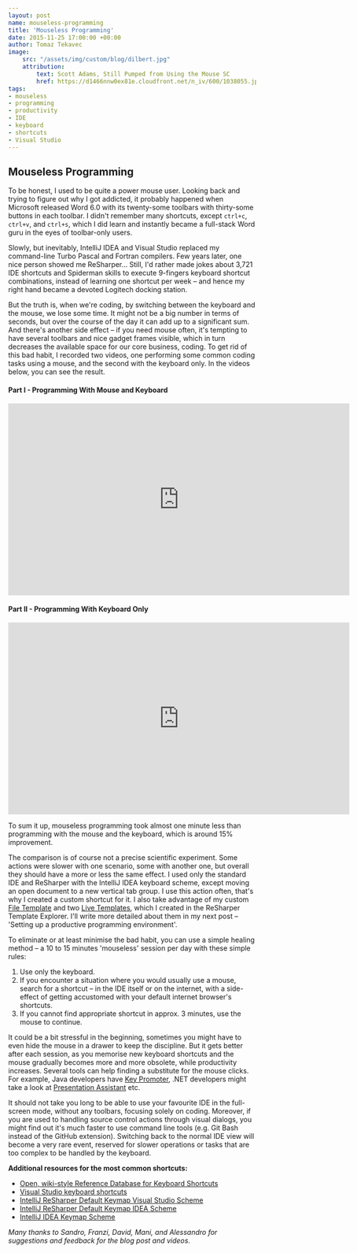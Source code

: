 ```yaml
---
layout: post
name: mouseless-programming
title: 'Mouseless Programming'
date: 2015-11-25 17:00:00 +00:00
author: Tomaz Tekavec
image:
    src: "/assets/img/custom/blog/dilbert.jpg"
    attribution:
        text: Scott Adams, Still Pumped from Using the Mouse SC 
        href: https://d1466nnw0ex81e.cloudfront.net/n_iv/600/1038055.jpg
tags:
- mouseless
- programming
- productivity
- IDE
- keyboard
- shortcuts
- Visual Studio
---
```


## Mouseless Programming

To be honest, I used to be quite a power mouse user. Looking back and trying to figure out why I got addicted, it probably happened when Microsoft released Word 6.0 with its twenty-some toolbars with thirty-some buttons in each toolbar. I didn't remember many shortcuts, except ```ctrl+c```, ```ctrl+v```, and ```ctrl+s```, which I did learn and instantly became a full-stack Word guru in the eyes of toolbar-only users.

Slowly, but inevitably, IntelliJ IDEA and Visual Studio replaced my command-line Turbo Pascal and Fortran compilers. Few years later, one nice person showed me ReSharper... Still, I'd rather made jokes about 3,721 IDE shortcuts and Spiderman skills to execute 9-fingers keyboard shortcut combinations, instead of learning one shortcut per week – and hence my right hand became a devoted Logitech docking station.

But the truth is, when we're coding, by switching between the keyboard and the mouse, we lose some time. It might not be a big number in terms of seconds, but over the course of the day it can add up to a significant sum. And there's another side effect – if you need mouse often, it's tempting to have several toolbars and nice gadget frames visible, which in turn decreases the available space for our core business, coding. 
To get rid of this bad habit, I recorded two videos, one performing some common coding tasks using a mouse, and the second with the keyboard only. In the videos below, you can see the result.

#### Part I - Programming With Mouse and Keyboard

<iframe width="694" height="390" src="https://www.youtube.com/embed/g6kfdlUZARs&vq=hd720" frameborder="0" allowfullscreen></iframe>

#### Part II - Programming With Keyboard Only

<iframe width="694" height="390" src="https://www.youtube.com/embed/Rcf6cwP_J8M&vq=hd720" frameborder="0" allowfullscreen></iframe>


To sum it up, mouseless programming took almost one minute less than programming with the mouse and the keyboard, which is around 15% improvement.  

The comparison is of course not a precise scientific experiment. Some actions were slower with one scenario, some with another one, but overall they should have a more or less the same effect. I used only the standard IDE and ReSharper with the IntelliJ IDEA keyboard scheme, except moving an open document to a new vertical tab group. I use this action often, that's why I created a custom shortcut for it. I also take advantage of my custom [File Template](https://www.jetbrains.com/resharper/help/Templates__Applying_Templates__Creating_Files_from_Templates.html) and two [Live Templates](https://www.jetbrains.com/ruby/help/creating-and-editing-live-templates.html), which I created in the ReSharper Template Explorer.  I'll write more detailed about them in my next post – 'Setting up a productive programming environment'.

To eliminate or at least minimise the bad habit, you can use a simple healing method – a 10 to 15 minutes 'mouseless' session per day with these simple rules:

1. Use only the keyboard.
2. If you encounter a situation where you would usually use a mouse, search for a shortcut – in the IDE itself or on the internet, with a side-effect of getting accustomed with your default internet browser's shortcuts.
3. If you cannot find appropriate shortcut in approx. 3 minutes, use the mouse to continue.

It could be a bit stressful in the beginning, sometimes you might have to even hide the mouse in a drawer to keep the discipline. But it gets better after each session, as you memorise new keyboard shortcuts and the mouse gradually becomes more and more obsolete, while productivity increases. Several tools can help finding a substitute for the mouse clicks. For example, Java developers have [Key Promoter](https://plugins.jetbrains.com/plugin/4455?pr=idea), .NET developers might take a look at [Presentation Assistant](https://github.com/JetBrains/resharper-presentation-assistant) etc.

It should not take you long to be able to use your favourite IDE in the full-screen mode, without any toolbars, focusing solely on coding. Moreover, if you are used to handling source control actions through visual dialogs, you might find out it's much faster to use command line tools (e.g. Git Bash instead of the GitHub extension). Switching back to the normal IDE view will become a very rare event, reserved for slower operations or tasks that are too complex to be handled by the keyboard.

**Additional resources for the most common shortcuts:**

- [Open, wiki-style Reference Database for Keyboard Shortcuts](http://www.shortcutworld.com)
- [Visual Studio keyboard shortcuts](http://visualstudioshortcuts.com)
- [IntelliJ ReSharper Default Keymap Visual Studio Scheme](https://www.jetbrains.com/resharper/docs/ReSharper_DefaultKeymap_VSscheme.pdf)
- [IntelliJ ReSharper Default Keymap IDEA Scheme](https://www.jetbrains.com/resharper/docs/ReSharper_DefaultKeymap_IDEAscheme.pdf)
- [IntelliJ IDEA Keymap Scheme](https://www.jetbrains.com/idea/docs/IntelliJIDEA_ReferenceCard.pdf)


*Many thanks to Sandro, Franzi, David, Mani, and Alessandro for suggestions and feedback for the blog post and videos.*